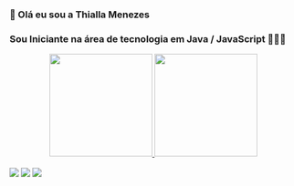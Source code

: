### 👋 Olá eu sou a Thialla Menezes 
### Sou Iniciante na área de tecnologia em Java / JavaScript 👩🏽‍💻

<div align="center">
  <a href="https://github.com/thmenezes">
  <img height="180em" src="https://github-readme-stats.vercel.app/api?username=thmenezes&show_icons=true&theme=dracula&include_all_commits=true&count_private=true"/>
  <img height="180em" src="https://github-readme-stats.vercel.app/api/top-langs/?username=thmenezes&layout=compact&langs_count=7&theme=dracula"/>
</div>
<div style="display: inline_block"><br>
  </div>  
   
<div> 
    <a href="https://instagram.com/thita_menezes" target="_blank"><img src="https://img.shields.io/badge/-Instagram-%23E4405F?style=for-the-badge&logo=instagram&logoColor=white" target="_blank"></a>
 <a href = "mailto:thita.menezes24@gmail.com"><img src="https://img.shields.io/badge/-Gmail-%23333?style=for-the-badge&logo=gmail&logoColor=white" target="_blank"></a>
  <a href="https://www.linkedin.com/in/thialla-menezes-82792619b" target="_blank"><img src="https://img.shields.io/badge/-LinkedIn-%230077B5?style=for-the-badge&logo=linkedin&logoColor=white" target="_blank"></a> 
</div>
